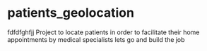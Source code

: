 # patients_geolocation
fdfdfghfjj
Project to locate patients in order to facilitate their home appointments by medical specialists
lets go and build the job

